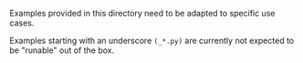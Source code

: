 Examples provided in this directory need to be adapted to specific use cases.

Examples starting with an underscore `(_*.py)` are currently not expected to be "runable" out of the box.
